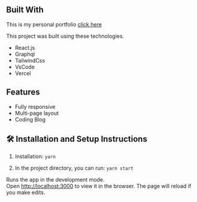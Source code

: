 ## Built With

This is my personal portfolio <a href="https://james-allen-portfolio.vercel.app/" target="_blank">click here</a> <br/>

This project was built using these technologies.

- React.js
- Graphql
- TailwindCss
- VsCode
- Vercel

## Features

- Fully responsive
- Multi-page layout
- Coding Blog

## 🛠 Installation and Setup Instructions

1. Installation: `yarn`

2. In the project directory, you can run: `yarn start`

Runs the app in the development mode.\
Open [http://localhost:3000](http://localhost:3000) to view it in the browser.
The page will reload if you make edits.
